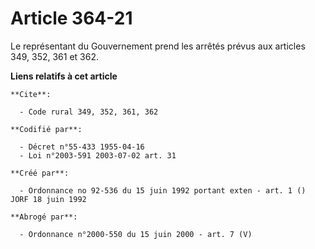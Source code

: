 # Article 364-21

Le représentant du Gouvernement prend les arrêtés prévus aux articles 349, 352, 361 et 362.

**Liens relatifs à cet article**

	**Cite**:

	  - Code rural 349, 352, 361, 362

	**Codifié par**:

	  - Décret n°55-433 1955-04-16
	  - Loi n°2003-591 2003-07-02 art. 31

	**Créé par**:

	  - Ordonnance no 92-536 du 15 juin 1992 portant exten - art. 1 () JORF 18 juin 1992

	**Abrogé par**:

	  - Ordonnance n°2000-550 du 15 juin 2000 - art. 7 (V)
